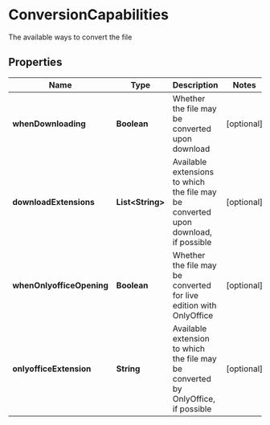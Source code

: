 

# ConversionCapabilities

The available ways to convert the file

## Properties

| Name | Type | Description | Notes |
|------------ | ------------- | ------------- | -------------|
|**whenDownloading** | **Boolean** | Whether the file may be converted upon download |  [optional] |
|**downloadExtensions** | **List&lt;String&gt;** | Available extensions to which the file may be converted upon download, if possible |  [optional] |
|**whenOnlyofficeOpening** | **Boolean** | Whether the file may be converted for live edition with OnlyOffice |  [optional] |
|**onlyofficeExtension** | **String** | Available extension to which the file may be converted by OnlyOffice, if possible |  [optional] |



